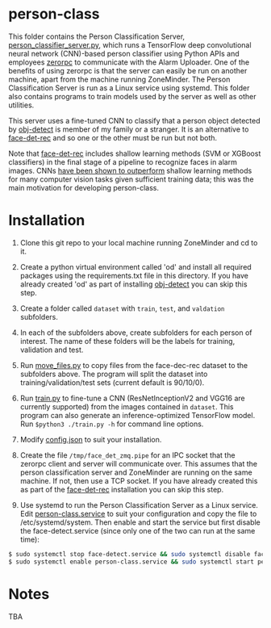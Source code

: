 # person-class
This folder contains the Person Classification Server, [person_classifier_server.py](./person_classifier_server.py), which runs a TensorFlow deep convolutional neural network (CNN)-based person classifier using Python APIs and employees [zerorpc](http://www.zerorpc.io/) to communicate with the Alarm Uploader. One of the benefits of using zerorpc is that the server can easily be run on another machine, apart from the machine running ZoneMinder. The Person Classification Server is run as a Linux service using systemd. This folder also contains programs to train models used by the server as well as other utilities.

This server uses a fine-tuned CNN to classify that a person object detected by [obj-detect](../obj-detect) is member of my family or a stranger. It is an alternative to [face-det-rec](../face-det-rec) and so one or the other must be run but not both.

Note that [face-det-rec](../face-det-rec) includes shallow learning methods (SVM or XGBoost classifiers) in the final stage of a pipeline to recognize faces in alarm images. CNNs [have been shown to outperform](https://towardsdatascience.com/deep-learning-vs-classical-machine-learning-9a42c6d48aa) shallow learning methods for many computer vision tasks given sufficient training data; this was the main motivation for developing person-class. 

# Installation
1. Clone this git repo to your local machine running ZoneMinder and cd to it.

2. Create a python virtual environment called 'od' and install all required packages using the requirements.txt file in this directory. If you have already created 'od' as part of installing [obj-detect](../obj-detect) you can skip this step. 

3. Create a folder called ```dataset``` with ```train```, ```test```, and ```valdation``` subfolders.

4. In each of the subfolders above, create subfolders for each person of interest. The name of these folders will be the labels for training, validation and test.

5. Run [move_files.py](./move_files.py) to copy files from the face-dec-rec dataset to the subfolders above. The program will split the dataset into training/validation/test sets (current default is 90/10/0).

6. Run [train.py](./train.py) to fine-tune a CNN (ResNetInceptionV2 and VGG16 are currently supported) from the images contained in ```dataset```. This program can also generate an inference-optimized TensorFlow model. Run ```$python3 ./train.py -h``` for command line options. 

7. Modify [config.json](./config.json) to suit your installation.

8. Create the file ```/tmp/face_det_zmq.pipe``` for an IPC socket that the zerorpc client and server will communicate over. This assumes that the person classification server and ZoneMinder are running on the same machine. If not, then use a TCP socket. If you have already created this as part of the [face-det-rec](../face-det-rec) installation you can skip this step. 

9. Use systemd to run the Person Classification Server as a Linux service. Edit [person-class.service](./person-class.service) to suit your configuration and copy the file to /etc/systemd/system. Then enable and start the service but first disable the face-detect.service (since only one of the two can run at the same time):
```bash
$ sudo systemctl stop face-detect.service && sudo systemctl disable face-detect.service
$ sudo systemctl enable person-class.service && sudo systemctl start person-class.service
```

# Notes
TBA